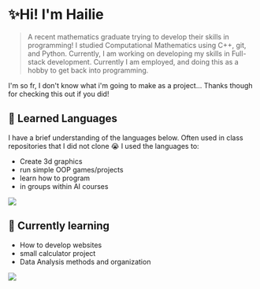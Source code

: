 # ✨Hi! I'm Hailie
 > A recent mathematics graduate trying to develop their skills in programming! I studied Computational Mathematics using C++, git, and Python. Currently, I am working on developing my skills in Full-stack development. Currently I am employed, and doing this as a hobby to get back into programming.

I'm so fr, I don't know what i'm going to make as a project... Thanks though for checking this out if you did!
##   🔭 Learned Languages
I have a brief understanding of the languages below. Often used in class repositories that I did not clone :sob: I used the languages to: 
- Create 3d graphics
- run simple OOP games/projects
- learn how to program
- in groups within AI courses
<p>
  <a href="https://skillicons.dev">
    <img src="https://skillicons.dev/icons?i=,cpp,cmake,vim,python" />
  </a>
</p>

## 🌱 Currently learning 
- How to develop websites
- small calculator project
- Data Analysis methods and organization 
<p>
  <a href="https://skillicons.dev">
    <img src="https://skillicons.dev/icons?i=,html,css,bootstrap,javascript,java,powerbi,r" />
  </a>
</p>
